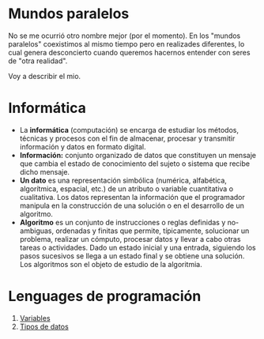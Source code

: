 
# Mundos paralelos

No se me ocurrió otro nombre mejor (por el momento). En los "mundos paralelos" coexistimos al mismo tiempo pero en realizades diferentes, lo cual genera desconcierto cuando queremos hacernos entender con seres de "otra realidad".

Voy a describir el mio.

# Informática

* La **informática** (computación) se encarga de estudiar los métodos, técnicas y procesos con el fin de almacenar, procesar y transmitir información y datos en formato digital.
* **Información:** conjunto organizado de datos que constituyen un mensaje que cambia el estado de conocimiento del sujeto o sistema que recibe dicho mensaje.
* **Un dato** es una representación simbólica (numérica, alfabética, algorítmica, espacial, etc.) de un atributo o variable cuantitativa o cualitativa. Los datos representan la información que el programador manipula en la construcción de una solución o en el desarrollo de un algoritmo.
* **Algoritmo** es un conjunto de instrucciones o reglas definidas y no-ambiguas, ordenadas y finitas que permite, típicamente, solucionar un problema, realizar un cómputo, procesar datos y llevar a cabo otras tareas o actividades. Dado un estado inicial y una entrada, siguiendo los pasos sucesivos se llega a un estado final y se obtiene una solución. Los algoritmos son el objeto de estudio de la algoritmia.

# Lenguages de programación

1. [Variables](variables.md)
1. [Tipos de datos](tipos.md)
